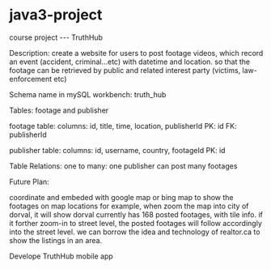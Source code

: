# java3-project

course project --- TruthHub

Description: 
  create a website for users to post footage videos, which record an event (accident, criminal...etc) with datetime and location. so that   the footage can be retrieved by public and related interest party (victims, law-enforcement etc)

Schema name in mySQL workbench: truth_hub

Tables: footage and publisher 

footage table: 
  columns: id, title, time, location, publisherId PK: id FK: publisherId

publisher table: 
  columns: id, username, country, footageId PK: id

Table Relations: 
  one to many: one publisher can post many footages

Future Plan:

  coordinate and embeded with google map or bing map to show the footages on map locations for example, when zoom the map into city of       dorval, it will show dorval currently has 168 posted footages, with tile info. if it forther zoom-in to street level, the posted           footages will follow accordingly into the street level. we can borrow the idea and technology of realtor.ca to show the listings in an     area.

  Develope TruthHub mobile app

